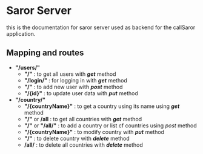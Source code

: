 # Saror Server
this is the documentation for saror server used as backend for the callSaror application.
## Mapping and routes
- **"/users/"**
    - **"/"** : to get all users with **_get_** method
    - **"/login/"** : for logging in with **_get_** method
    - **"/"** : to add new user with **_post_** method
    - **"/{id}"** : to update user data with **_put_** method
- **"/country/"**
  - **"/{countryName}"** : to get a country using its name using **_get_** method
  - **"/"** or **/all** : to get all countries with **_get_** method
  - **"/"** or **"/all/"** : to add a country or list cf countries using _post_ method
  - **"/{countryName}"** : to modify country with **_put_** method
  - **"/"** : to delete country  with **_delete_** method
  - **/all/** : to delete all countries with **_delete_** method
